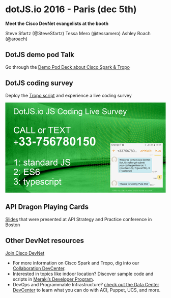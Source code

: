 # dotJS.io 2016 - Paris (dec 5th)

**Meet the Cisco DevNet evangelists at the booth**

Steve Sfartz (@SteveSfartz)
Tessa Mero (@tessamero)
Ashley Roach (@aroach)


## DotJS demo pod Talk

Go through the [Demo Pod Deck about Cisco Spark & Tropo](demo-pod-talk.pdf)


## DotJS coding survey

Deploy the [Tropo script](coding-survey.js) and experience a live coding survey

![](dotjs-js-survey.png)

## API Dragon Playing Cards

[Slides](http://www.slideshare.net/aroach/how-to-train-your-apis?utm_source=postevent&utm_campaign=dotJS&utm_medium=email) that were presented at API Strategy and Practice conference in Boston

## Other DevNet resources

[Join Cisco DevNet](https://developer.cisco.com/site/devnet/overview/?utm_source=postevent&utm_campaign=dotJS&utm_medium=email)

* For more information on Cisco Spark and Tropo, dig into our [Collaboration DevCenter](https://developer.cisco.com/site/collaboration/?utm_source=postevent&utm_campaign=dotJScollabdev&utm_medium=email). 
* Interested in topics like indoor location? Discover sample code and scripts in [Meraki’s Developer Program](https://developer.cisco.com/site/meraki/?utm_source=postevent&utm_campaign=dotJSmeraki&utm_medium=email).
* DevOps and Programmable Infrastructure? [check out the Data Center DevCenter](https://developer.cisco.com/site/data-center/?utm_source=postevent&utm_campaign=dotJSdatacenter&utm_medium=email) to learn what you can do with ACI, Puppet, UCS, and more.
